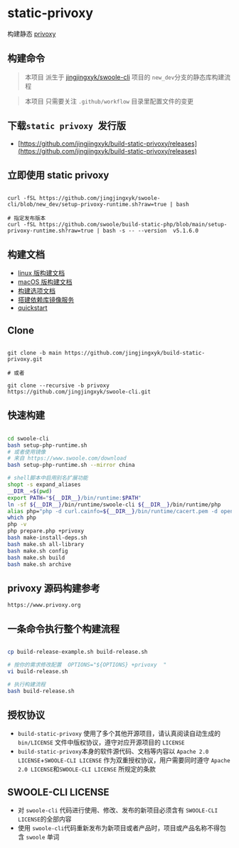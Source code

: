 # static-privoxy

构建静态 [privoxy](https://www.privoxy.org/)

## 构建命令

> 本项目 派生于 [jingjingxyk/swoole-cli](https://github.com/jingjingxyk/swoole-cli/tree/new_dev)
> 项目的 `new_dev`分支的静态库构建流程

> 本项目 只需要关注 `.github/workflow` 目录里配置文件的变更

## 下载`static privoxy `发行版

- [https://github.com/jingjingxyk/build-static-privoxy/releases](https://github.com/jingjingxyk/build-static-privoxy/releases)

## 立即使用 static privoxy

```shell

curl -fSL https://github.com/jingjingxyk/swoole-cli/blob/new_dev/setup-privoxy-runtime.sh?raw=true | bash

# 指定发布版本
curl -fSL https://github.com/swoole/build-static-php/blob/main/setup-privoxy-runtime.sh?raw=true | bash -s -- --version  v5.1.6.0

```

## 构建文档

- [linux 版构建文档](docs/linux.md)
- [macOS 版构建文档](docs/macOS.md)
- [构建选项文档](docs/options.md)
- [搭建依赖库镜像服务](sapi/download-box/README.md)
- [quickstart](sapi/quickstart/README.md)

## Clone

```shell

git clone -b main https://github.com/jingjingxyk/build-static-privoxy.git

# 或者

git clone --recursive -b privoxy  https://github.com/jingjingxyk/swoole-cli.git

```

## 快速构建

```bash

cd swoole-cli
bash setup-php-runtime.sh
# 或者使用镜像
# 来自 https://www.swoole.com/download
bash setup-php-runtime.sh --mirror china

# shell脚本中启用别名扩展功能‌
shopt -s expand_aliases
__DIR__=$(pwd)
export PATH="${__DIR__}/bin/runtime:$PATH"
ln -sf ${__DIR__}/bin/runtime/swoole-cli ${__DIR__}/bin/runtime/php
alias php="php -d curl.cainfo=${__DIR__}/bin/runtime/cacert.pem -d openssl.cafile=${__DIR__}/bin/runtime/cacert.pem"
which php
php -v
php prepare.php +privoxy
bash make-install-deps.sh
bash make.sh all-library
bash make.sh config
bash make.sh build
bash make.sh archive

```

## privoxy 源码构建参考

    https://www.privoxy.org

## 一条命令执行整个构建流程

```bash

cp build-release-example.sh build-release.sh

# 按你的需求修改配置  OPTIONS="${OPTIONS} +privoxy  "
vi build-release.sh

# 执行构建流程
bash build-release.sh


```

## 授权协议

* `build-static-privoxy` 使用了多个其他开源项目，请认真阅读自动生成的 `bin/LICENSE`
  文件中版权协议，遵守对应开源项目的 `LICENSE`
* `build-static-privoxy`本身的软件源代码、文档等内容以 `Apache 2.0 LICENSE`+`SWOOLE-CLI LICENSE`
  作为双重授权协议，用户需要同时遵守 `Apache 2.0 LICENSE`和`SWOOLE-CLI LICENSE`
  所规定的条款

## SWOOLE-CLI LICENSE

* 对 `swoole-cli` 代码进行使用、修改、发布的新项目必须含有 `SWOOLE-CLI LICENSE`的全部内容
* 使用 `swoole-cli`代码重新发布为新项目或者产品时，项目或产品名称不得包含 `swoole` 单词

